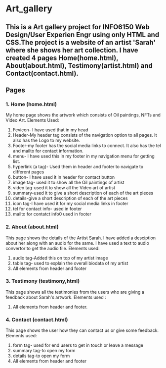 # Art_gallery
## This is a Art gallery project for INFO6150 Web Design/User Experien Engr using only HTML and CSS.The project is a website of an artist 'Sarah' where she shows her art collection. I have created 4 pages Home(home.html), About(about.html), Testimony(artist.html) and Contact(contact.html).

## Pages

### 1. Home (home.html)
My home page shows the artwork which consists of Oil paintings, NFTs and Video Art.
Elements Used:
1. Fevicon- I have used that in my head
2. Header-My header tag consists of the navigation option to all pages. It also has the Logo to my website. 
3. Footer-my footer has the social media links to connect. It also has the tel and mailto for contact information.
4. menu- I have used this in my footer in my navigation menu for getting list.
5. hyperlink (a tag)- Used them in header and footer to navigate to different pages
6. button- I have used it in header for contact button
7. image tag- used it to show all the Oil paintings of artist
8. video tag-used it to show all the Video art of artist
9. summary-used it to give a short description of each of the art pieces
10. details-give a short description of each of the art pieces
11. icon tag-I have used it for my social media links in footer
12. tel for contact info- used in footer
13. mailto for contatct info0 used in footer

### 2. About (about.html)
 This page shows the details of the Artist Sarah. I have added a desciption about her along with an audio for the same. I have used a text to audio convertor to get the audio file.
 Elements used:
 1. audio tag-Added this on top of my artist image
 2. table tag- used to explain the overall biodata of my artist
 3. All elements from header and footer

 ### 3. Testimony (testimony,html)
This page shows all the testimonies from the users who are giving a feedback about Sarah's artwork.
Elements used :
1. All elements from header and footer.

### 4. Contact (contact.html)
This page shows the user how they can contact us or give some feedback.
Elements used:
1. form tag- used for end users to get in touch or leave a message
2. summary tag-to open  my form
3. details tag-to open my form
4. All elements from header and footer